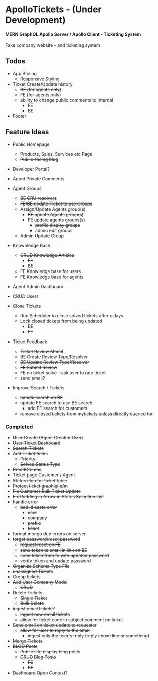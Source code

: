 # ApolloTickets - (Under Development)

#### MERN GraphQL Apollo Server / Apollo Client - Ticketing System

Fake company website - and ticketing system

## Todos

- App Styling
  - Responsive Styling
- Ticket Create/Update history
  - ~~BE (for agents only)~~
  - ~~FE (for agents only)~~
  - ability to change public comments to internal
    - FE
    - BE
- Footer

## Feature Ideas

- Public Homepage
  - Products, Sales, Services etc Page
  - ~~Public-facing blog~~
- Developer Portal?
- ~~Agent Private Comments~~
- Agent Groups
  - ~~BE CRU resolvers~~
  - ~~FE/BE update Ticket to use Groups~~
  - Assign/Update Agents group(s)
    - ~~BE update Agents group(s)~~
    - FE update agents groups(s)
      - ~~profile display groups~~
      - admin edit groups
  - Admin Update Group
- Knownledge Base
  - ~~CRUD Knowledge Articles~~
    - ~~FE~~
    - ~~BE~~
  - FE Knowledge base for users
  - FE Knowledge base for agents
- Agent Admin Dashboard
- CRUD Users
- Close Tickets
  - Run Scheduler to close solved tickets after x days
  - Lock closed tickets from being updated
    - BE
    - ~~FE~~
- Ticket Feedback

  - ~~Ticket Review Model~~
  - ~~BE Create Review Type/Resolver~~
  - ~~BE Update Review Type/Resolver~~
  - ~~FE Submit Review~~
  - FE on ticket solve - ask user to rate ticket
  - send email?

- ~~Improve Search / Tickets~~

  - ~~handle search on BE~~
  - ~~update FE search to use BE search~~
    - add FE search for customers
  - ~~remove closed tickets from mytickets unless directly queried for~~

### Completed

- ~~User Create (Agent Created User)~~
- ~~User Ticket Dashboard~~
- ~~Search Tickets~~
- ~~Add Ticket fields~~
  - ~~Priority~~
  - ~~Solved Status Type~~
- ~~BreadCrumbs~~
- ~~Ticket page Customer / Agent~~
- ~~Status chip for ticket table~~
- ~~Protect ticket graphlql q/m~~
- ~~Fix Customer Bulk Ticket Update~~
- ~~Fix Padding in Arrow in Status Selection List~~
- ~~handle error~~
  - ~~bad id caste error~~
    - ~~user~~
    - ~~company~~
    - ~~profile~~
    - ~~ticket~~
- ~~format mongo dup errors on server~~
- ~~forgot password/reset password~~
  - ~~request reset on FE~~
  - ~~send token to email in link on BE~~
  - ~~send token from fe with updated password~~
  - ~~verify token and update password~~
- ~~Organize Schema Type File~~
- ~~unassigned Tickets~~
- ~~Group tickets~~
- ~~Add User Company Model~~
  - ~~CRUD~~
- ~~Delete Tickets~~
  - ~~Single Ticket~~
  - ~~Bulk Delete~~
- ~~ingest email tickets?~~
  - ~~ingest new email tickets~~
  - ~~allow for ticket code in subject comment on ticket~~
- ~~Send email on ticket update to requester~~
  - ~~allow for user to reply to the email~~
    - ~~ingest only the user's reply (reply above line or something)~~
- ~~Merge Tickets~~
- ~~BLOG Posts~~
  - ~~Public site display blog posts~~
  - ~~CRUD Blog Posts~~
    - ~~FE~~
    - ~~BE~~
- ~~Dashboard Open Context?~~
